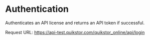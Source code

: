 # Authentication

Authenticates an API license and returns an API token if successful.

Request URL: https://api-test.quikstor.com/quikstor_online/api/login


